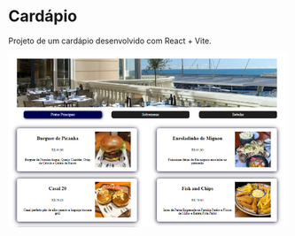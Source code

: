 # Cardápio

Projeto de um cardápio desenvolvido com React + Vite.

<img src="/src/assets/images/projeto.png" />
